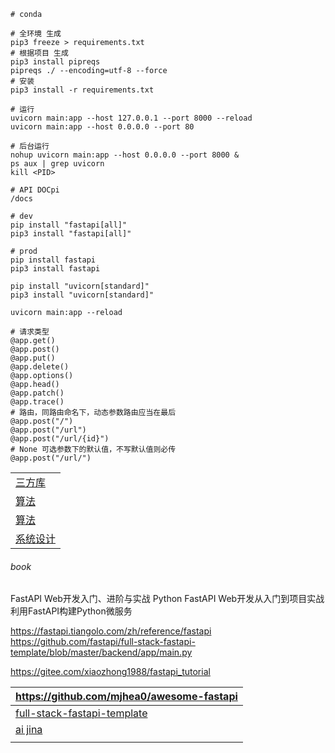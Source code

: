 ```shell
# conda

# 全环境 生成
pip3 freeze > requirements.txt
# 根据项目 生成
pip3 install pipreqs
pipreqs ./ --encoding=utf-8 --force
# 安装
pip3 install -r requirements.txt

# 运行
uvicorn main:app --host 127.0.0.1 --port 8000 --reload
uvicorn main:app --host 0.0.0.0 --port 80

# 后台运行
nohup uvicorn main:app --host 0.0.0.0 --port 8000 &
ps aux | grep uvicorn
kill <PID>

# API DOCpi
/docs

# dev
pip install "fastapi[all]"
pip3 install "fastapi[all]"

# prod
pip install fastapi
pip3 install fastapi

pip install "uvicorn[standard]"
pip3 install "uvicorn[standard]"

uvicorn main:app --reload
```
```text
# 请求类型
@app.get()
@app.post()
@app.put()
@app.delete()
@app.options()
@app.head()
@app.patch()
@app.trace()
# 路由，同路由命名下，动态参数路由应当在最后
@app.post("/")
@app.post("/url")
@app.post("/url/{id}")
# None 可选参数下的默认值，不写默认值则必传
@app.post("/url/")
```

|                                                                         |
|-------------------------------------------------------------------------|
| [三方库](https://github.com/vinta/awesome-python)                          |
| [算法](https://github.com/TheAlgorithms/Python)                           |
| [算法](https://github.com/tensorflow/tensorflow)                          |
| [系统设计](https://github.com/donnemartin/system-design-primer/tree/master) |

###### book
FastAPI Web开发入门、进阶与实战
Python FastAPI Web开发从入门到项目实战
利用FastAPI构建Python微服务

https://fastapi.tiangolo.com/zh/reference/fastapi
https://github.com/fastapi/full-stack-fastapi-template/blob/master/backend/app/main.py

https://gitee.com/xiaozhong1988/fastapi_tutorial

| https://github.com/mjhea0/awesome-fastapi                                             |
|---------------------------------------------------------------------------------------|
| [full-stack-fastapi-template](https://github.com/fastapi/full-stack-fastapi-template) |
| [ai jina](https://github.com/jina-ai/jina)                                            |
| []()                                                                                  |
